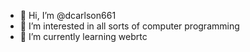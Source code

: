 - 👋 Hi, I’m @dcarlson661
- 👀 I’m interested in all sorts of computer programming
- 🌱 I’m currently learning webrtc

<!---
dcarlson661/dcarlson661 is a ✨ special ✨ repository because its `README.md` (this file) appears on your GitHub profile.
You can click the Preview link to take a look at your changes.
--->
